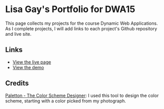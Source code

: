 # Lisa Gay's Portfolio for DWA15

This page collects my projects for the course Dynamic Web Applications. As I complete projects, I will add links to each project's Github repository and live site.

## Links
* [View the live page](http://p1.josquinia.org/)
* [View the demo](http://www.screencast.com/t/xZrXLG6Zduot)

## Credits
[Paletton - The Color Scheme Designer](http://paletton.com): I used this tool to design the color scheme, starting with a color picked from my photograph.